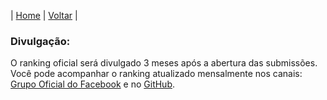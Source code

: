 | [Home](https://elastic.github.io/Elastic-Recognition-Program/) | [Voltar](https://elastic.github.io/Elastic-Recognition-Program/brazil) |

### Divulgação: ###

O ranking oficial será divulgado 3 meses após a abertura das submissões. Você pode acompanhar o ranking atualizado mensalmente nos canais: [Grupo Oficial do Facebook](https://www.facebook.com/groups/2538162326271261/) e no [GitHub](https://elastic.github.io/Elastic-Recognition-Program/ranking-piloto).
